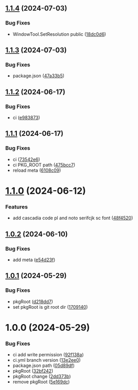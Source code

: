 ## [1.1.4](https://github.com/PunctualSolutions/PunctualSolutionsTool/compare/1.1.3...1.1.4) (2024-07-03)


### Bug Fixes

* WindowTool.SetResolution public ([18dc0d6](https://github.com/PunctualSolutions/PunctualSolutionsTool/commit/18dc0d6ec4e14f4c1e56badc3088e746b5e70b19))

## [1.1.3](https://github.com/PunctualSolutions/PunctualSolutionsTool/compare/1.1.2...1.1.3) (2024-07-03)


### Bug Fixes

* package.json ([47a33b5](https://github.com/PunctualSolutions/PunctualSolutionsTool/commit/47a33b54da712039ceaea154f22cf454d3e31e30))

## [1.1.2](https://github.com/PunctualSolutions/PunctualSolutionsTool/compare/1.1.1...1.1.2) (2024-06-17)


### Bug Fixes

* ci ([e983873](https://github.com/PunctualSolutions/PunctualSolutionsTool/commit/e9838735db640b827680d0e466858c6cd735b3f1))

## [1.1.1](https://github.com/PunctualSolutions/PunctualSolutionsTool/compare/1.1.0...1.1.1) (2024-06-17)


### Bug Fixes

* ci ([73542e6](https://github.com/PunctualSolutions/PunctualSolutionsTool/commit/73542e699247948d9da5ec9583c4b91d80d8859e))
* ci PKG_ROOT path ([475bcc7](https://github.com/PunctualSolutions/PunctualSolutionsTool/commit/475bcc77c180d44b648497801b2af86afea66001))
* reload meta ([6108c09](https://github.com/PunctualSolutions/PunctualSolutionsTool/commit/6108c0935b541f4caa6fbe7dc70fe73603dfc0c7))

# [1.1.0](https://github.com/PunctualSolutions/PunctualSolutionsTool/compare/1.0.2...1.1.0) (2024-06-12)


### Features

* add cascadia code pl and noto serifcjk sc font ([48f4520](https://github.com/PunctualSolutions/PunctualSolutionsTool/commit/48f452000b74bc66f8845c3314c07da1c0e49ab1))

## [1.0.2](https://github.com/PunctualSolutions/PunctualSolutionsTool/compare/1.0.1...1.0.2) (2024-06-10)


### Bug Fixes

* add meta ([e54d23f](https://github.com/PunctualSolutions/PunctualSolutionsTool/commit/e54d23f863302d4adb8c732715825c2bdee6d060))

## [1.0.1](https://github.com/PunctualSolutions/PunctualSolutionsTool/compare/1.0.0...1.0.1) (2024-05-29)


### Bug Fixes

* pkgRoot ([d218dd7](https://github.com/PunctualSolutions/PunctualSolutionsTool/commit/d218dd73dbe02827b5e7a8bb02f63cfb1f3ea591))
* set pkgRoot is git root dir ([1709140](https://github.com/PunctualSolutions/PunctualSolutionsTool/commit/1709140c9bbb9d8235875fbcf0a22470f6e77e36))

# 1.0.0 (2024-05-29)


### Bug Fixes

* ci add write permission ([92f138a](https://github.com/PunctualSolutions/PunctualSolutionsTool/commit/92f138a038c39569b750cb3f53a37211c2e53fc5))
* ci.yml branch version ([13e2ee0](https://github.com/PunctualSolutions/PunctualSolutionsTool/commit/13e2ee07443552cac890de0fee46c9a504573888))
* package.json path ([05d89df](https://github.com/PunctualSolutions/PunctualSolutionsTool/commit/05d89dfc3871e80f0d0e20d46e79d6fc0feac14c))
* pkgRoot ([32bf242](https://github.com/PunctualSolutions/PunctualSolutionsTool/commit/32bf242a733f53d17326c1d22a2bdb5bd51b3c8f))
* pkgRoot change ([2dd373b](https://github.com/PunctualSolutions/PunctualSolutionsTool/commit/2dd373b4b1656ca606210cf491c69bcd66ab043c))
* remove pkgRoot ([5e169dc](https://github.com/PunctualSolutions/PunctualSolutionsTool/commit/5e169dceb54da9711e597206e89d06c73833be9e))
